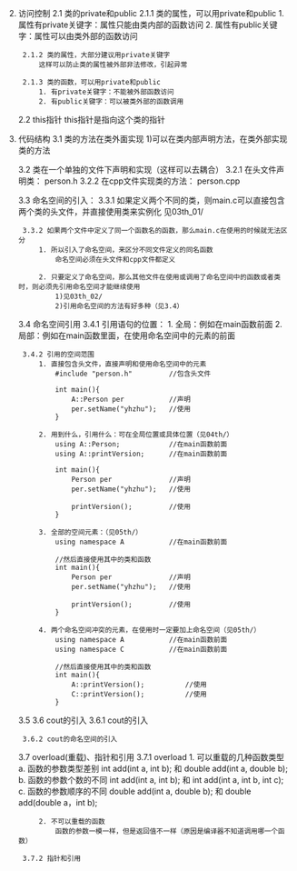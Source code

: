 
2. 访问控制
	2.1 类的private和public
		2.1.1 类的属性，可以用private和public
			1. 属性有private关键字：属性只能由类内部的函数访问
			2. 属性有public关键字：属性可以由类外部的函数访问
			
		2.1.2 类的属性，大部分建议用private关键字
			这样可以防止类的属性被外部非法修改，引起异常

		2.1.3 类的函数，可以用private和public
			1. 有private关键字：不能被外部函数访问
			2. 有public关键字：可以被类外部的函数调用
				
	2.2 this指针
		this指针是指向这个类的指针

3. 代码结构
	3.1 类的方法在类外面实现
		1)可以在类内部声明方法，在类外部实现类的方法
	
	3.2 类在一个单独的文件下声明和实现（这样可以去耦合）
		3.2.1 在头文件声明类：			person.h
		3.2.2 在cpp文件实现类的方法：	person.cpp
	
	3.3 命名空间的引入：
		3.3.1 如果定义两个不同的类，则main.c可以直接包含两个类的头文件，并直接使用类来实例化
			见03th_01/
			
		3.3.2 如果两个文件中定义了同一个函数名的函数，那么main.c在使用的时候就无法区分
			1. 所以引入了命名空间，来区分不同文件定义的同名函数
				命名空间必须在头文件和cpp文件都定义
				
			2. 只要定义了命名空间，那么其他文件在使用或调用了命名空间中的函数或者类时，则必须先引用命名空间才能继续使用
				1)见03th_02/
				2)引用命名空间的方法有好多种（见3.4）
	
	3.4 命名空间引用
		3.4.1 引用语句的位置：
			1. 全局：例如在main函数前面
			2. 局部：例如在main函数里面，在使用命名空间中的元素的前面
		
		3.4.2 引用的空间范围
			1. 直接包含头文件，直接声明和使用命名空间中的元素
				#include "person.h"			//包含头文件
				
				int main(){
					A::Person per 			//声明
					per.setName("yhzhu");	//使用			
				}
				
			2. 用到什么，引用什么：可在全局位置或具体位置（见04th/）
				using A::Person;			//在main函数前面
				using A::printVersion;		//在main函数前面
				
				int main(){
					Person per 				//声明
					per.setName("yhzhu");	//使用		
					
					printVersion();			//使用
				}		
				
			3. 全部的空间元素：（见05th/）
				using namespace A			//在main函数前面
				
				//然后直接使用其中的类和函数
				int main(){
					Person per 				//声明
					per.setName("yhzhu");	//使用		
					
					printVersion();			//使用
				}				

			4. 两个命名空间冲突的元素，在使用时一定要加上命名空间（见05th/）
				using namespace A			//在main函数前面
				using namespace C			//在main函数前面
				
				//然后直接使用其中的类和函数
				int main(){		
					A::printVersion();			//使用
					C::printVersion();			//使用
				}					
	3.5
	3.6 cout的引入
		3.6.1 cout的引入
		
		3.6.2 cout的命名空间的引入
		
	3.7 overload(重载)、指针和引用
		3.7.1 overload
			1. 可以重载的几种函数类型
				a. 函数的参数类型差别 		int add(int a, int b); 和 double add(int a, double b);
				b. 函数的参数个数的不同 	int add(int a, int b); 和 int add(int a, int b, int c);
				c. 函数的参数顺序的不同		double add(int a, double b); 和 double add(double a，int b);
				
			2. 不可以重载的函数
				函数的参数一模一样，但是返回值不一样（原因是编译器不知道调用哪一个函数）
				
		3.7.2 指针和引用
			